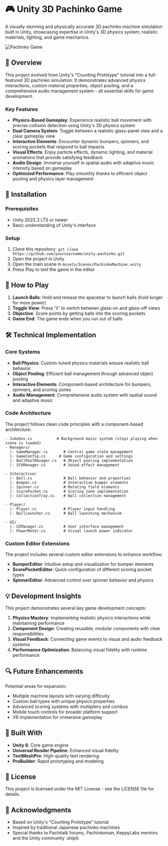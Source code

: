 # 🎮 Unity 3D Pachinko Game

A visually stunning and physically accurate 3D pachinko machine simulation built in Unity, showcasing expertise in Unity's 3D physics system, realistic materials, lighting, and game mechanics.

![Pachinko Game](https://via.placeholder.com/800x400?text=Pachinko+Game+Screenshot)

## 📖 Overview

This project evolved from Unity's "Counting Prototype" tutorial into a full-featured 3D pachinko simulation. It demonstrates advanced physics interactions, custom material properties, object pooling, and a comprehensive audio management system - all essential skills for game development.

### Key Features

- **Physics-Based Gameplay**: Experience realistic ball movement with precise collision detection using Unity's 3D physics system
- **Dual Camera System**: Toggle between a realistic glass-panel view and a clear gameplay view
- **Interactive Elements**: Encounter dynamic bumpers, spinners, and scoring pockets that respond to ball impacts
- **Visual Effects**: Enjoy particle effects, dynamic lighting, and material animations that provide satisfying feedback
- **Audio Design**: Immerse yourself in spatial audio with adaptive music intensity based on gameplay
- **Optimized Performance**: Play smoothly thanks to efficient object pooling and physics layer management

## 🚀 Installation

### Prerequisites

- Unity 2022.3 LTS or newer
- Basic understanding of Unity's interface

### Setup

1. Clone this repository: `git clone https://github.com/yourusername/unity-pachinko.git`
2. Open the project in Unity
3. Open the main scene in `Assets/Scenes/PachinkoMachine.unity`
4. Press Play to test the game in the editor

## 🎯 How to Play

1. **Launch Balls**: Hold and release the spacebar to launch balls (hold longer for more power)
2. **Toggle View**: Press 'V' to switch between glass-on and glass-off views
3. **Objective**: Score points by getting balls into the scoring pockets
4. **Game End**: The game ends when you run out of balls

## 🛠️ Technical Implementation

### Core Systems

- **Ball Physics**: Custom-tuned physics materials ensure realistic ball behavior
- **Object Pooling**: Efficient ball management through advanced object pooling
- **Interactive Elements**: Component-based architecture for bumpers, spinners, and scoring zones
- **Audio Management**: Comprehensive audio system with spatial sound and adaptive music

### Code Architecture

The project follows clean code principles with a component-based architecture:

```
- Jukebox.cs           # Background music system (stays playing when scene is loaded)
- Managers/
  |- GameManager.cs       # Central game state management
  |- GameConfig.cs      # Game configuration and settings
  |- BallPoolManager.cs   # Object pooling implementation
  |- SFXManager.cs        # Sound effect management
  
- Interactive/
  |- Ball.cs              # Ball behavior and properties
  |- Bumper.cs            # Interactive bumper elements
  |- Spinner.cs           # Rotating field elements
  |- ScorePocket.cs       # Scoring zone implementation
  |- CollectionTray.cs    # Ball collection management
  
- Player/
  |- Player.cs            # Player input handling
  |- BallLauncher.cs      # Ball launching mechanism
  
- UI/
  |- UIManager.cs         # User interface management
  |- PowerMeter.cs        # Visual launch power indicator
```

### Custom Editor Extensions

The project includes several custom editor extensions to enhance workflow:
- **BumperEditor**: Intuitive setup and visualization for bumper elements
- **ScorePocketEditor**: Quick configuration of different scoring pocket types
- **SpinnerEditor**: Advanced control over spinner behavior and physics

## 💡 Development Insights

This project demonstrates several key game development concepts:

1. **Physics Mastery**: Implementing realistic physics interactions while maintaining performance
2. **Component Design**: Creating reusable, modular components with clear responsibilities
3. **Visual Feedback**: Connecting game events to visual and audio feedback systems
4. **Performance Optimization**: Balancing visual fidelity with runtime performance

## 🔍 Future Enhancements

Potential areas for expansion:
- Multiple machine layouts with varying difficulty
- Custom ball types with unique physics properties
- Advanced scoring systems with multipliers and combos
- Mobile touch controls for broader platform support
- VR implementation for immersive gameplay

## 🧰 Built With

- **Unity 6**: Core game engine
- **Universal Render Pipeline**: Enhanced visual fidelity
- **TextMeshPro**: High-quality text rendering
- **ProBuilder**: Rapid prototyping and modeling

## 📝 License

This project is licensed under the MIT License - see the LICENSE file for details.

## 🙏 Acknowledgments

- Based on Unity's "Counting Prototype" tutorial
- Inspired by traditional Japanese pachinko machines
- Special thanks to Pachitalk forums, Pachinkoman, KeppyLabs mentors and the Unity community :shipit: